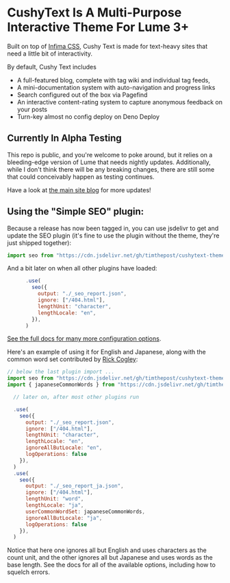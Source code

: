 # CushyText Is A Multi-Purpose Interactive Theme For Lume 3+

Built on top of [Infima CSS][1], Cushy Text is made for text-heavy
sites that need a little bit of interactivity. 

By default, Cushy Text includes 

 - A full-featured blog, complete with tag wiki and individual tag feeds, 
 - A mini-documentation system with auto-navigation and progress links
 - Search configured out of the box via Pagefind
 - An interactive content-rating system to capture anonymous feedback on your 
   posts
 - Turn-key almost no config deploy on Deno Deploy

## Currently In Alpha Testing

This repo is public, and you're welcome to poke around, but it relies on 
a bleeding-edge version of Lume that needs nightly updates. Additionally, 
while I don't think there will be any breaking changes, there are still
some that could conceivably happen as testing continues.

Have a look at [the main site blog](https://cushytext.deno.dev/blog/) for
more updates!

## Using the "Simple SEO" plugin:

Because a release has now been tagged in, you can use jsdelivr to get
and update the SEO plugin (it's fine to use the plugin without the theme, they're just shipped together):

```js
import seo from "https://cdn.jsdelivr.net/gh/timthepost/cushytext-theme@latest/src/_plugins/seo/mod.ts";
```

And a bit later on when all other plugins have loaded:

```js
      .use(
        seo({
          output: "./_seo_report.json",
          ignore: ["/404.html"],
          lengthUnit: "character",
          lengthLocale: "en",
        }),
      )
```

[See the full docs for many more configuration options](https://cushytext.deno.dev/docs/theme-plugins/#simple-seo).

Here's an example of using it for English and Japanese, along with the
common word set contributed by [Rick Cogley](https://github.com/RickCogley):

```js
// below the last plugin import ...
import seo from "https://cdn.jsdelivr.net/gh/timthepost/cushytext-theme@latest/src/_plugins/seo/mod.ts";
import { japaneseCommonWords } from "https://cdn.jsdelivr.net/gh/timthepost/cushytext-theme@latest/src/_plugins/seo/japanese_common_words.js";

  // later on, after most other plugins run

  .use(
    seo({
      output: "./_seo_report.json",
      ignore: ["/404.html"],
      lengthUnit: "character",
      lengthLocale: "en",
      ignoreAllButLocale: "en",
      logOperations: false
    }),
  )
  .use(
    seo({
      output: "./_seo_report_ja.json",
      ignore: ["/404.html"],
      lengthUnit: "word",
      lengthLocale: "ja",
      userCommonWordSet: japaneseCommonWords,
      ignoreAllButLocale: "ja",
      logOperations: false
    }),
  )
```

Notice that here one ignores all but English and uses characters as the count unit, and 
the other ignores all but Japanese and uses words as the base length. See the docs for 
all of the available options, including how to squelch errors.

  [1]: https://infima.dev
